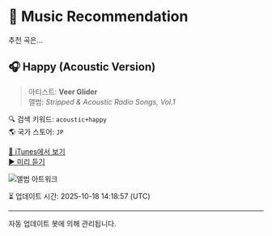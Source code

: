 
# 🎵 Music Recommendation

추천 곡은...

## 🎧 Happy (Acoustic Version)  
> 아티스트: **Veer Glider**  
> 앨범: _Stripped & Acoustic Radio Songs, Vol.1_  

🔍 검색 키워드: `acoustic+happy`  
🌎 국가 스토어: `JP`

[🔗 iTunes에서 보기](https://music.apple.com/jp/album/happy-acoustic-version/959079122?i=959079208&uo=4)  
[▶️ 미리 듣기](https://audio-ssl.itunes.apple.com/itunes-assets/AudioPreview115/v4/0a/2f/38/0a2f3830-20c8-ba0c-cfaf-f52805a666cf/mzaf_13554259215645424815.plus.aac.p.m4a)

![앨범 아트워크](https://is1-ssl.mzstatic.com/image/thumb/Music1/v4/bf/a4/24/bfa4248a-77c2-8f8a-c40d-85db7eb05dbb/cover.jpg/100x100bb.jpg)

⏳ 업데이트 시간: 2025-10-18 14:18:57 (UTC)

---
자동 업데이트 봇에 의해 관리됩니다.
